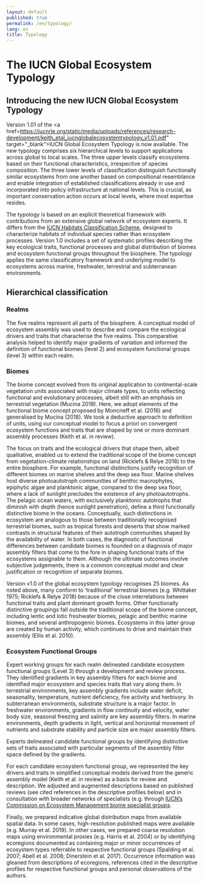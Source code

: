 ```yaml
---
layout: default
published: true
permalink: /en/typology/
lang: en
title: Typology
---
```

# The IUCN Global Ecosystem Typology

## Introducing the new IUCN Global Ecosystem Typology

Version 1.01 of the <a href=https://iucnrle.org/static/media/uploads/references/research-development/keith_etal_iucnglobalecosystemtypology_v1.01.pdf" target="_blank">IUCN Global Ecosystem Typology</a> is now available. The new typology comprises six hierarchical levels to support applications across global to local scales. The three upper levels classify ecosystems based on their functional characteristics, irrespective of species composition. The three lower levels of classification distinguish functionally similar ecosystems from one another based on compositional resemblance and enable integration of established classifications already in use and incorporated into policy infrastructure at national levels. This is crucial, as important conservation action occurs at local levels, where most expertise resides.

The typology is based on an explicit theoretical framework with contributions from an extensive global network of ecosystem experts. It differs from the <a href="https://www.iucnredlist.org/resources/habitat-classification-scheme" target="_blank">IUCN Habitats Classification Scheme</a>, designed to characterize habitats of individual species rather than ecosystem processes. Version 1.0 includes a set of systematic profiles describing the key ecological traits, functional processes and global distribution of biomes and ecosystem functional groups throughout the biosphere. The typology applies the same classificatory framework and underlying model to ecosystems across marine, freshwater, terrestrial and subterranean environments.

## Hierarchical classification

### Realms

The five realms represent all parts of the biosphere. A conceptual model of ecosystem assembly was used to describe and compare the ecological drivers and traits that characterise the five realms. This comparative analysis helped to identify major gradients of variation and informed the definition of functional biomes (level 2) and ecosystem functional groups (level 3) within each realm.

### Biomes

The biome concept evolved from its original application to continental-scale vegetation units associated with major climate types, to units reflecting functional and evolutionary processes, albeit still with an emphasis on terrestrial vegetation (Mucina 2018). Here, we adopt elements of the functional biome concept proposed by Moncrieff et al. (2016) and generalised by Mucina (2018). We took a deductive approach to definition of units, using our conceptual model to focus a priori on convergent ecosystem functions and traits that are shaped by one or more dominant assembly processes (Keith et al. in review).

The focus on traits and the ecological drivers that shape them, albeit qualitative, enabled us to extend the traditional scope of the biome concept from vegetation-climate relationships on land (Ricklefs & Relye 2018) to the entire biosphere. For example, functional distinctions justify recognition of different biomes on marine shelves and the deep sea floor. Marine shelves host diverse photoautotroph communities of benthic macrophytes, epiphytic algae and planktonic algae, compared to the deep sea floor, where a lack of sunlight precludes the existence of any photoautotrophs. The pelagic ocean waters, with exclusively planktonic autotrophs that diminish with depth (hence sunlight penetration), define a third functionally distinctive biome in the oceans. Conceptually, such distinctions in ecosystem are analogous to those between traditionally recognised terrestrial biomes, such as tropical forests and deserts that show marked contrasts in structural features of their autotroph communities shaped by the availability of water. In both cases, the diagnostic of functional differences between candidate biomes is founded on a diagnosis of major assembly filters that come to the fore in shaping functional traits of the ecosystems assignable to them. Although the ultimate outcomes involve subjective judgements, there is a common conceptual model and clear justification or recognition of separate biomes.

Version v1.0 of the global ecosystem typology recognises 25 biomes. As noted above, many conform to ‘traditional’ terrestrial biomes (e.g. Whittaker 1975; Ricklefs & Relye 2018) because of the close interrelations between functional traits and plant dominant growth forms. Other functionally distinctive groupings fall outside the traditional scope of the biome concept, including lentic and lotic freshwater biomes, pelagic and benthic marine biomes, and several anthropogenic biomes. Ecosystems in this latter group are created by human activity, which continues to drive and maintain their assembly (Ellis et al. 2010).

### Ecosystem Functional Groups

Expert working groups for each realm delineated candidate ecosystem functional groups (Level 3) through a development and review process. They identified gradients in key assembly filters for each biome and identified major ecosystem and species traits that vary along them. In terrestrial environments, key assembly gradients include water deficit, seasonality, temperature, nutrient deficiency, fire activity and herbivory. In subterranean environments, substrate structure is a major factor. In freshwater environments, gradients in flow continuity and velocity, water body size, seasonal freezing and salinity are key assembly filters. In marine environments, depth gradients in light, vertical and horizontal movement of nutrients and substrate stability and particle size are major assembly filters.

Experts delineated candidate functional groups by identifying distinctive sets of traits associated with particular segments of the assembly filter space defined by the gradients.

For each candidate ecosystem functional group, we represented the key drivers and traits in simplified conceptual models derived from the generic assembly model (Keith et al. in review) as a basis for review and description. We adjusted and augmented descriptions based on published reviews (see cited references in the descriptive profiles below) and in consultation with broader networks of specialists (e.g. through <a href="https://www.iucn.org/commissions/commission-ecosystem-management/about">IUCN’s Commission on Ecosystem Management biome specialist groups</a>.

Finally, we prepared indicative global distribution maps from available spatial data. In some cases, high-resolution published maps were available (e.g. Murray et al. 2019). In other cases, we prepared coarse resolution maps using environmental proxies (e.g. Harris et al. 2004) or by identifying ecoregions documented as containing major or minor occurrences of ecosystem types referrable to respective functional groups (Spalding et al. 2007; Abell et al. 2008; Dinerstein et al. 2017). Occurrence information was gleaned from descriptions of ecoregions, references cited in the descriptive profiles for respective functional groups and personal observations of the authors.

